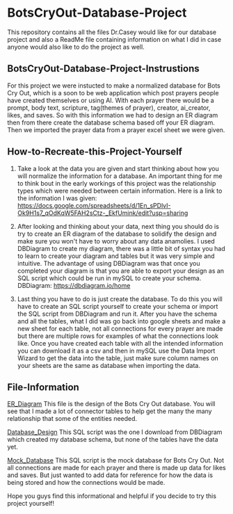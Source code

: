 # BotsCryOut-Database-Project
This repository contains all the files Dr.Casey would like for our database project and also a ReadMe file containing information on what I did in case anyone would also like to do the project as well.

## BotsCryOut-Database-Project-Instrustions
For this project we were instucted to make a normalized database for Bots Cry Out, which is a soon to be web application which post prayers people have created themselves or using AI. With each prayer there would be a prompt, body text, scripture, tag(themes of prayer), creator, ai_creator, likes, and saves. So with this information we had to design an ER diagram then from there create the database schema based off your ER diagram. Then we imported the prayer data from a prayer excel sheet we were given.

## How-to-Recreate-this-Project-Yourself
1. Take a look at the data you are given and start thinking about how you will normalize the information for a database. An important thing for me to think bout in the early workings of this project was the relationship types which were needed between certain information. Here is a link to the information I was given: https://docs.google.com/spreadsheets/d/1En_sPDlvI-Ok9H1s7_qOdKqW5FAH2sCtz-_EkfUmink/edit?usp=sharing

2. After looking and thinking about your data, next thing you should do is try to create an ER diagram of the database to solidify the design and make sure you won't have to worry about any data anamolies. I used DBDiagram to create my diagram, there was a little bit of syntax you had to learn to create your diagram and tables but it was very simple and intuitive. The advantage of using DBDiagram was that once you completed your diagram is that you are able to export your design as an SQL script which could be run in mySQL to create your schema. DBDiagram: https://dbdiagram.io/home

3. Last thing you have to do is just create the database. To do this you will have to create an SQL script yourself to create your schema or import the SQL script from DBDiagram and run it. After you have the schema and all the tables, what I did was go back into google sheets and make a new sheet for each table, not all connections for every prayer are made but there are multiple rows for examples of what the connections look like. Once you have created each table with all the intended information you can download it as a csv and then in mySQL use the Data Import Wizard to get the data into the table, just make sure column names on your sheets are the same as database when importing the data.

## File-Information 
[ER_Diagram](/BotsCryOut_ERDiagram.png)
This file is the design of the Bots Cry Out database. You will see that I made a lot of connector tables to help get the many the many relationship that some of the entities needed.

[Database_Design](/BotsCryOut_DatabaseDesign.sql)
This SQL script was the one I download from DBDiagram which created my database schema, but none of the tables have the data yet.

[Mock_Database](/BotsCryOut_Database.sql)
This SQL script is the mock database for Bots Cry Out. Not all connections are made for each prayer and there is made up data for likes and saves. But just wanted to add data for reference for how the data is being stored and how the connections would be made.

Hope you guys find this informational and helpful if you decide to try this project yourself!


